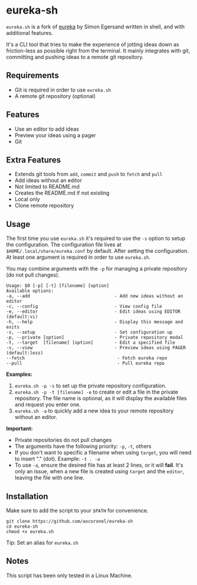 # eureka-sh

`eureka.sh` is a fork of [eureka](https://github.com/simeg/eureka) by Simon Egersand written in shell, and with additional features.

It's a CLI tool that tries to make the experience of jotting ideas down as friction-less as possible right from the terminal. It mainly integrates with git, committing and pushing ideas to a remote git repository.

## Requirements

- Git is required in order to use `eureka.sh`
- A remote git repository (optional)

## Features

- Use an editor to add ideas
- Preview your ideas using a pager
- Git

## Extra Features

- Extends git tools from `add`, `commit` and `push` to `fetch` and `pull`
- Add ideas without an editor
- Not limited to README.md
- Creates the README.md if not existing
- Local only
- Clone remote repository

## Usage

The first time you use `eureka.sh` it's required to use the `-s` option to setup the configuration. The configuration file lives at `$HOME/.local/share/eureka.conf` by default.
After setting the configuration. At least one argument is required in order to use `eureka.sh`.

You may combine arguments with the `-p` for managing a private repository (do not pull changes).

```
Usage: $0 [-p] [-t] [filename] [option]
Available options:
-a, --add                                - Add new ideas without an editor
-c, --config                             - View config file
-e, --editor                             - Edit ideas using EDITOR (default:vi)
-h, --help                               - Display this message and exits
-s, --setup                              - Set configuration up
-p, --private [option]                   - Private repository modal
-t, --target  [filename] [option]        - Edit a specified file
-v, --view                               - Preview ideas using PAGER (default:less)
--fetch                                   - Fetch eureka repo
--pull                                    - Pull eureka repo
```

**Examples:**

1. `eureka.sh -p -s` to set up the private repository configuration.
2. `eureka.sh -p -t [filename] -e` to create or edit a file in the private repository. The file name is optional, as it will display the available files and request you enter one.
3. `eureka.sh -a` to quickly add a new idea to your remote repository without an editor.

**Important:**

- Private repositories do not pull changes
- The arguments have the following priority: `-p`, `-t`, others
- If you don't want to specific a filename when using `target`, you will need to insert "." (dot). Example: `-t . -a`
- To use `-a`, ensure the desired file has at least 2 lines, or it will **fail**. It's only an issue, when a new file is created using `target` and the `editor`, leaving the file with one line.

## Installation

Make sure to add the script to your `$PATH` for convenience.

```
git clone https://github.com/aocoronel/eureka-sh
cd eureka-sh
chmod +x eureka.sh
```

Tip: Set an alias for `eureka.sh`

## Notes

This script has been only tested in a Linux Machine.
